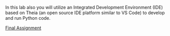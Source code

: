 In this lab also you will utilize an Integrated Development Environment (IDE) based on Theia (an open source IDE platform similar to VS Code) to develop and run Python code.

[Final Assignment]()
